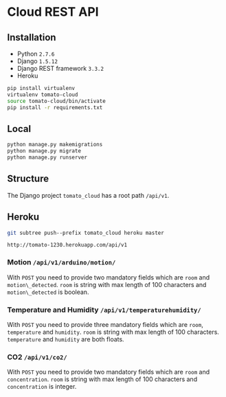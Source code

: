 # Cloud REST API

## Installation

- Python `2.7.6`
- Django `1.5.12`
- Django REST framework `3.3.2`
- Heroku

```sh
pip install virtualenv
virtualenv tomato-cloud
source tomato-cloud/bin/activate
pip install -r requirements.txt
```

## Local

```sh
python manage.py makemigrations
python manage.py migrate
python manage.py runserver
```

## Structure

The Django project `tomato_cloud` has a root path `/api/v1`.

## Heroku

```sh
git subtree push--prefix tomato_cloud heroku master
```

`http://tomato-1230.herokuapp.com/api/v1`

### Motion `/api/v1/arduino/motion/`
With `POST` you need to provide two mandatory fields which are `room` and `motion\_detected`. `room` is string with max length of 100 characters and `motion\_detected` is boolean.

### Temperature and Humidity `/api/v1/temperaturehumidity/`
With `POST` you need to provide three mandatory fields which are `room`, `temperature` and `humidity`. `room` is string with max length of 100 characters. `temperature` and `humidity` are both floats.

### CO2 `/api/v1/co2/`
With `POST` you need to provide two mandatory fields which are `room` and `concentration`. `room` is string with max length of 100 characters and `concentration` is integer.

